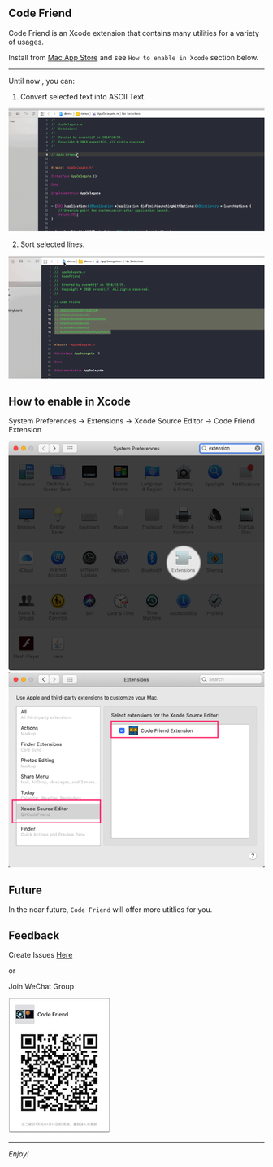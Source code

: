 ## Code Friend

Code Friend is an Xcode extension that contains many utilities for a variety of usages.

Install from [Mac App Store](https://itunes.apple.com/cn/app/code-friend/id1441249580) and see `How to enable in Xcode` section below.

---

Until now , you can:

1) Convert selected text into ASCII Text.

![](image/codefriend-asciitext.gif)

2) Sort selected lines.

![](image/codefriend-sort.gif)


## How to enable in Xcode

System Preferences -> Extensions -> Xcode Source Editor -> Code Friend Extension

![](image/enable-step1.png)
![](image/enable-step2.png)

## Future

In the near future, `Code Friend` will offer more utitlies for you.


## Feedback

Create Issues [Here](https://github.com/qvcodefriend/qvcodefriend.github.io/issues)

or 

Join WeChat Group

![](image/codefriend_wechatgroup_small.jpg)

---

*Enjoy!*
